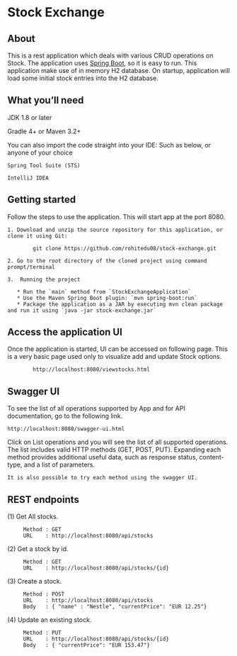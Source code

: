 # Stock Exchange


## About ##

This is a rest application which deals with various CRUD operations on Stock. 
The application uses [Spring Boot](http://projects.spring.io/spring-boot/), so it is easy to run. This application make use of in memory H2 database. 
On startup, application will load some initial stock entries into the H2 database.

## What you’ll need ##

JDK 1.8 or later

Gradle 4+ or Maven 3.2+

You can also import the code straight into your IDE: Such as below, or anyone of your choice

```
Spring Tool Suite (STS)

IntelliJ IDEA

```
## Getting started ##

Follow the steps to use the application. This will start app at the port 8080.

    1. Download and unzip the source repository for this application, or clone it using Git: 
    
			git clone https://github.com/rohitedu08/stock-exchange.git

    2. Go to the root directory of the cloned project using command prompt/terminal

    3.  Running the project

	   * Run the `main` method from `StockExchangeApplication`
	   * Use the Maven Spring Boot plugin: `mvn spring-boot:run`
	   * Package the application as a JAR by executing mvn clean package and run it using `java -jar stock-exchange.jar`

## Access the application UI ##

Once the application is started, UI can be accessed on following page. This is a very basic page used only to visualize add and update Stock options.

			http://localhost:8080/viewstocks.html

## Swagger UI ##

To see the list of all operations supported by App and for API documentation, go to the following link.

	http://localhost:8080/swagger-ui.html

Click on List operations and you will see the list of all supported operations. The list includes valid HTTP methods (GET, POST, PUT).    Expanding each method provides additional useful data, such as response status, content-type, and a list of parameters. 
	
	It is also possible to try each method using the swagger UI.
	
	
## REST endpoints ##

  (1) Get All stocks.
  
         Method : GET 
         URL    : http://localhost:8080/api/stocks
         
  (2) Get a stock by id.
    
         Method : GET 
         URL    : http://localhost:8080/api/stocks/{id}
   
  (3) Create a stock.
      
         Method : POST
         URL    : http://localhost:8080/api/stocks
         Body   : { "name" : "Nestle", "currentPrice": "EUR 12.25"}
  
  (4) Update an existing stock.
        
         Method : PUT
         URL    : http://localhost:8080/api/stocks/{id}
         Body   : { "currentPrice": "EUR 153.47"}
